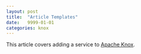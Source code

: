 ```yaml
---
layout: post
title:  "Article Templates"
date:   9999-01-01
categories: knox
---
```


This article covers adding a service to [Apache Knox][knox-site].

[knox-site]: http://knox.apache.org/
[knox-lists]: http://knox.apache.org/mail-lists.html
[usr-guide]: http://knox.apache.org/books/knox-0-6-0/user-guide.html "Apache Knox User's Guide"
[dev-guide]: http://knox.apache.org/books/knox-0-6-0/dev-guide.html "Apache Knox Developer's Guide"


